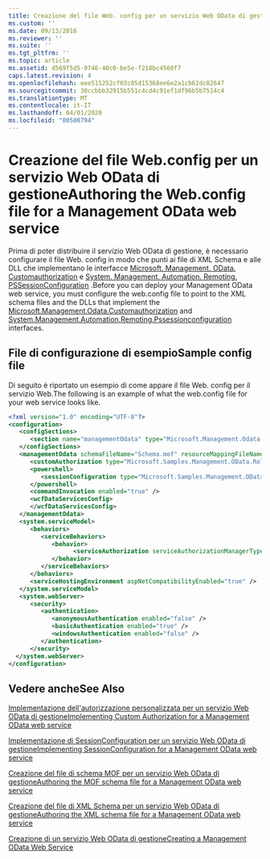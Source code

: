 ```yaml
---
title: Creazione del file Web. config per un servizio Web OData di gestione | Microsoft Docs
ms.custom: ''
ms.date: 09/13/2016
ms.reviewer: ''
ms.suite: ''
ms.tgt_pltfrm: ''
ms.topic: article
ms.assetid: d569f5d5-9746-40c0-be5e-f218bc4560f7
caps.latest.revision: 4
ms.openlocfilehash: eee515252cf03c05d15368ee6e2a1cb62dc82647
ms.sourcegitcommit: 30ccbbb32915b551c4cd4c91ef1df96b5b7514c4
ms.translationtype: MT
ms.contentlocale: it-IT
ms.lasthandoff: 04/01/2020
ms.locfileid: "80500794"
---
```

# <a name="authoring-the-webconfig-file-for-a-management-odata-web-service"></a><span data-ttu-id="45d07-102">Creazione del file Web.config per un servizio Web OData di gestione</span><span class="sxs-lookup"><span data-stu-id="45d07-102">Authoring the Web.config file for a Management OData web service</span></span>

<span data-ttu-id="45d07-103">Prima di poter distribuire il servizio Web OData di gestione, è necessario configurare il file Web. config in modo che punti ai file di XML Schema e alle DLL che implementano le interfacce [Microsoft. Management. OData. Customauthorization](/dotnet/api/Microsoft.Management.Odata.CustomAuthorization) e [System. Management. Automation. Remoting. PSSessionConfiguration](/dotnet/api/System.Management.Automation.Remoting.PSSessionConfiguration) .</span><span class="sxs-lookup"><span data-stu-id="45d07-103">Before you can deploy your Management OData web service, you must configure the web.config file to point to the XML schema files and the DLLs that implement the [Microsoft.Management.Odata.Customauthorization](/dotnet/api/Microsoft.Management.Odata.CustomAuthorization) and [System.Management.Automation.Remoting.Pssessionconfiguration](/dotnet/api/System.Management.Automation.Remoting.PSSessionConfiguration) interfaces.</span></span>

## <a name="sample-config-file"></a><span data-ttu-id="45d07-104">File di configurazione di esempio</span><span class="sxs-lookup"><span data-stu-id="45d07-104">Sample config file</span></span>

<span data-ttu-id="45d07-105">Di seguito è riportato un esempio di come appare il file Web. config per il servizio Web.</span><span class="sxs-lookup"><span data-stu-id="45d07-105">The following is an example of what the web.config file for your web service looks like.</span></span>

```xml
<?xml version="1.0" encoding="UTF-8"?>
<configuration>
   <configSections>
      <section name="managementOdata" type="Microsoft.Management.Odata.Core.DSConfiguration, Microsoft.Management.OData, Version=3.0.0.0, Culture=neutral, PublicKeyToken=31bf3856ad364e35, processorArchitecture=MSIL" />
   </configSections>
   <managementOdata schemaFileName="Schema.mof" resourceMappingFileName="Schema.xml">
      <customAuthorization type="Microsoft.Samples.Management.OData.RoleBasedPlugins.CustomAuthorization" assembly=".\Microsoft.Samples.Management.OData.RoleBasedPlugins.dll" />
      <powershell>
         <sessionConfiguration type="Microsoft.Samples.Management.OData.RoleBasedPlugins.SessionConfiguration" assembly=".\Microsoft.Samples.Management.OData.RoleBasedPlugins.dll" />
      </powershell>
      <commandInvocation enabled="true" />
      <wcfDataServicesConfig>
      </wcfDataServicesConfig>
   </managementOdata>
   <system.serviceModel>
      <behaviors>
         <serviceBehaviors>
            <behavior>
                  <serviceAuthorization serviceAuthorizationManagerType="Microsoft.Management.Odata.Core.CustomAuthorizationManager, Microsoft.Management.OData, Version=3.0.0.0, Culture=neutral, PublicKeyToken=31bf3856ad364e35" />
            </behavior>
         </serviceBehaviors>
      </behaviors>
      <serviceHostingEnvironment aspNetCompatibilityEnabled="true" />
   </system.serviceModel>
   <system.webServer>
      <security>
         <authentication>
            <anonymousAuthentication enabled="false" />
            <basicAuthentication enabled="true" />
            <windowsAuthentication enabled="false" />
         </authentication>
      </security>
  </system.webServer>
</configuration>

```

## <a name="see-also"></a><span data-ttu-id="45d07-106">Vedere anche</span><span class="sxs-lookup"><span data-stu-id="45d07-106">See Also</span></span>

[<span data-ttu-id="45d07-107">Implementazione dell'autorizzazione personalizzata per un servizio Web OData di gestione</span><span class="sxs-lookup"><span data-stu-id="45d07-107">Implementing Custom Authorization for a Management OData web service</span></span>](./implementing-custom-authorization-for-a-management-odata-web-service.md)

[<span data-ttu-id="45d07-108">Implementazione di SessionConfiguration per un servizio Web OData di gestione</span><span class="sxs-lookup"><span data-stu-id="45d07-108">Implementing SessionConfiguration for a Management OData web service</span></span>](./implementing-sessionconfiguration-for-a-management-odata-web-service.md)

[<span data-ttu-id="45d07-109">Creazione del file di schema MOF per un servizio Web OData di gestione</span><span class="sxs-lookup"><span data-stu-id="45d07-109">Authoring the MOF schema file for a Management OData web service</span></span>](./authoring-the-mof-schema-file-for-a-management-odata-web-service.md)

[<span data-ttu-id="45d07-110">Creazione del file di XML Schema per un servizio Web OData di gestione</span><span class="sxs-lookup"><span data-stu-id="45d07-110">Authoring the XML schema file for a Management OData web service</span></span>](./authoring-the-xml-schema-file-for-a-management-odata-web-service.md)

[<span data-ttu-id="45d07-111">Creazione di un servizio Web OData di gestione</span><span class="sxs-lookup"><span data-stu-id="45d07-111">Creating a Management OData Web Service</span></span>](./creating-a-management-odata-web-service.md)